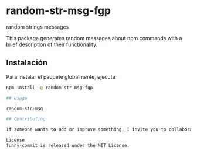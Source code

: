 # random-str-msg-fgp
random strings messages

This package generates random messages about npm commands with a brief description of their functionality.

## Instalación

Para instalar el paquete globalmente, ejecuta:

```bash
npm install -g random-str-msg-fgp

## Usage

random-str-msg

## Contributing

If someone wants to add or improve something, I invite you to collaborate directly in this repository: random-str-msg-fgp

License
funny-commit is released under the MIT License.